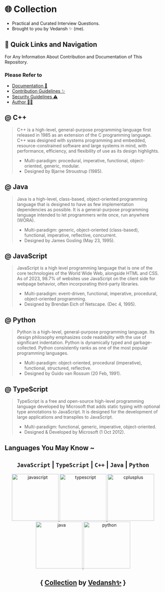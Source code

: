 # 🌐 Collection

* Practical and Curated Interview Questions.
* Brought to you by Vedansh ✨ (me).

## 🧭 Quick Links and Navigation

For Any Information About Contribution and Documentation of This Repository. <br>

### Please Refer to

* [Documentation 📖](https://github.com/offensive-vk/Collection/blob/master/.github/README.md)
* [Contribution Guidelines ✨](https://github.com/offensive-vk/Collection/blob/master/.github/CONTRIBUTING.md)
* [Security Guidelines ⚠️](https://github.com/offensive-vk/Collection/blob/master/.github/SECURITY.md)
* [Author 🧑‍💻](https://github.com/offensive-vk/)

## @ C++
>
> C++ is a high-level, general-purpose programming language first released in 1985 as an extension of the C programming language. C++ was designed with systems programming and embedded, resource-constrained software and large systems in mind, with performance, efficiency, and flexibility of use as its design highlights. <br>
>
> * Multi-paradigm: procedural, imperative, functional, object-oriented, generic, modular. <br>
> * Designed by Bjarne Stroustrup (1985).

## @ Java
>
> Java is a high-level, class-based, object-oriented programming language that is designed to have as few implementation dependencies as possible. It is a general-purpose programming language intended to let programmers write once, run anywhere (WORA). <br>
>
> * Multi-paradigm: generic, object-oriented (class-based), functional, imperative, reflective, concurrent. <br>
> * Designed by James Gosling (May 23, 1995).

## @ JavaScript
>
> JavaScript is a high level programming language that is one of the core technologies of the World Wide Web, alongside HTML and CSS. As of 2023, 98.7% of websites use JavaScript on the client side for webpage behavior, often incorporating third-party libraries. <br>
>
> * Multi-paradigm: event-driven, functional, imperative, procedural, object-oriented programming. <br>
> * Designed by Brendan Eich of Netscape. (Dec 4, 1995).

## @ Python
>
> Python is a high-level, general-purpose programming language. Its design philosophy emphasizes code readability with the use of significant indentation. Python is dynamically typed and garbage-collected. Python consistently ranks as one of the most popular programming languages. <br>
>
> * Multi-paradigm: object-oriented, procedural (imperative), functional, structured, reflective. <br>
> * Designed by Guido van Rossum (20 Feb, 1991).

## @ TypeScript
>
> TypeScript is a free and open-source high-level programming language developed by Microsoft that adds static typing with optional type annotations to JavaScript. It is designed for the development of large applications and transpiles to JavaScript. <br>
>
> * Multi-paradigm: functional, generic, imperative, object-oriented. <br>
> * Designed & Developed by Microsoft (1 Oct 2012).

## Languages You May Know ~

<div align="center">
  
## `JavaScript` | `TypeScript` | `C++` | `Java` | `Python`

  <a href="https://developer.mozilla.org/en-US/docs/Web/JavaScript" target="_blank" rel="noreferrer">
  <img src="https://cdn.jsdelivr.net/gh/offensive-vk/Icons@master/javascript/javascript-original.svg" alt="javascript" width="150" height="150"/>
  </a>
  <a href="https://www.typescriptlang.org/" target="_blank" rel="noreferrer"> <img src="https://cdn.jsdelivr.net/gh/offensive-vk/Icons@master/typescript/typescript-original.svg" alt="typescript" width="150" height="150"/> </a>
  <a href="https://www.w3schools.com/cpp/" target="_blank" rel="noreferrer"> <img src="https://cdn.jsdelivr.net/gh/offensive-vk/Icons@master/cplusplus/cplusplus-original.svg" alt="cplusplus" width="150" height="150"/> </a>
  <a href="https://www.java.com" target="_blank" rel="noreferrer"> <img src="https://cdn.jsdelivr.net/gh/offensive-vk/Icons@master/java/java-original.svg" alt="java" width="150" height="150"/> </a>
  <a href="https://www.python.org" target="_blank" rel="noreferrer"> <img src="https://cdn.jsdelivr.net/gh/offensive-vk/Icons@master/python/python-original.svg" alt="python" width="150" height="150"/> </a>
  
## { [Collection](https://github.com/offensive-vk/Collection) by [Vedansh✨](https://github.com/offensive-vk) }

</div>
